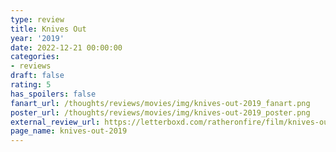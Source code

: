 ```yaml
---
type: review
title: Knives Out
year: '2019'
date: 2022-12-21 00:00:00
categories:
- reviews
draft: false
rating: 5
has_spoilers: false
fanart_url: /thoughts/reviews/movies/img/knives-out-2019_fanart.png
poster_url: /thoughts/reviews/movies/img/knives-out-2019_poster.png
external_review_url: https://letterboxd.com/ratheronfire/film/knives-out-2019/
page_name: knives-out-2019
---
```


